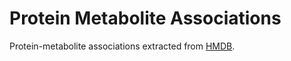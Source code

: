 # Protein Metabolite Associations  
Protein-metabolite associations extracted from [HMDB](https://hmdb.ca/downloads). 

